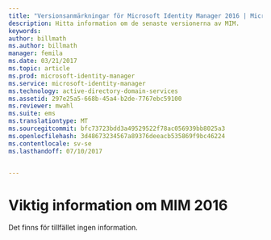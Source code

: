 ```yaml
---
title: "Versionsanmärkningar för Microsoft Identity Manager 2016 | Microsoft Docs"
description: Hitta information om de senaste versionerna av MIM.
keywords: 
author: billmath
ms.author: billmath
manager: femila
ms.date: 03/21/2017
ms.topic: article
ms.prod: microsoft-identity-manager
ms.service: microsoft-identity-manager
ms.technology: active-directory-domain-services
ms.assetid: 297e25a5-668b-45a4-b2de-7767ebc59100
ms.reviewer: mwahl
ms.suite: ems
ms.translationtype: MT
ms.sourcegitcommit: bfc73723bdd3a49529522f78ac056939bb8025a3
ms.openlocfilehash: 3d48673234567a89376deeacb535869f9bc46224
ms.contentlocale: sv-se
ms.lasthandoff: 07/10/2017


---
```


# Viktig information om MIM 2016
<a id="release-notes-for-mim-2016" class="xliff"></a>
Det finns för tillfället ingen information.

